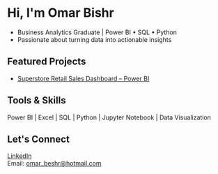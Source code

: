# Hi, I'm Omar Bishr

- Business Analytics Graduate | Power BI • SQL • Python  
- Passionate about turning data into actionable insights

## Featured Projects

- [Superstore Retail Sales Dashboard – Power BI](https://github.com/omar-beshr27/Retail-Sales-Analysis-Superstore)


## Tools & Skills
Power BI | Excel | SQL | Python | Jupyter Notebook | Data Visualization

## Let's Connect
[LinkedIn](https://www.linkedin.com/in/omar-bishr-970475204)  
Email: omar_beshr@hotmail.com
